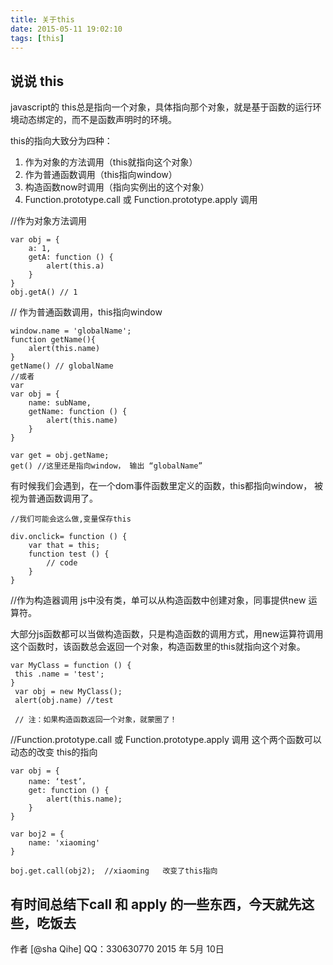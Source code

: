 ```yaml
---
title: 关于this
date: 2015-05-11 19:02:10
tags: [this]
---
```



**说说 this**
-----------

javascript的 this总是指向一个对象，具体指向那个对象，就是基于函数的运行环境动态绑定的，而不是函数声明时的环境。

this的指向大致分为四种：

 1. 作为对象的方法调用（this就指向这个对象）
 2. 作为普通函数调用（this指向window）
 3. 构造函数now时调用（指向实例出的这个对象）
 4. Function.prototype.call 或 Function.prototype.apply 调用

<!--more-->

//作为对象方法调用
```
var obj = {
    a: 1,
    getA: function () {
        alert(this.a)  
    }
}
obj.getA() // 1 
```

// 作为普通函数调用，this指向window
```
window.name = 'globalName';
function getName(){
    alert(this.name)
}
getName() // globalName
//或者
var 
var obj = {
    name: subName,
    getName: function () {
        alert(this.name)  
    }
}

var get = obj.getName;
get() //这里还是指向window， 输出 “globalName”
```
有时候我们会遇到，在一个dom事件函数里定义的函数，this都指向window， 被视为普通函数调用了。
```
//我们可能会这么做,变量保存this

div.onclick= function () {
    var that = this;
    function test () {
        // code  
    }
}
```
//作为构造器调用
js中没有类，单可以从构造函数中创建对象，同事提供new 运算符。

大部分js函数都可以当做构造函数，只是构造函数的调用方式，用new运算符调用这个函数时，该函数总会返回一个对象，构造函数里的this就指向这个对象。

```
var MyClass = function () {
 this .name = 'test';
}
 var obj = new MyClass();
 alert(obj.name) //test
 
 // 注：如果构造函数返回一个对象，就蒙圈了！
```

//Function.prototype.call 或 Function.prototype.apply 调用
这个两个函数可以动态的改变 this的指向
```
var obj = {
    name: ‘test’，
    get: function () {
        alert(this.name);
    }
}

var boj2 = {
    name: 'xiaoming'
}

boj.get.call(obj2);  //xiaoming   改变了this指向
```

有时间总结下call 和 apply 的一些东西，今天就先这些，吃饭去
----------


作者 [@sha Qihe]
QQ：330630770
2015 年 5月 10日


